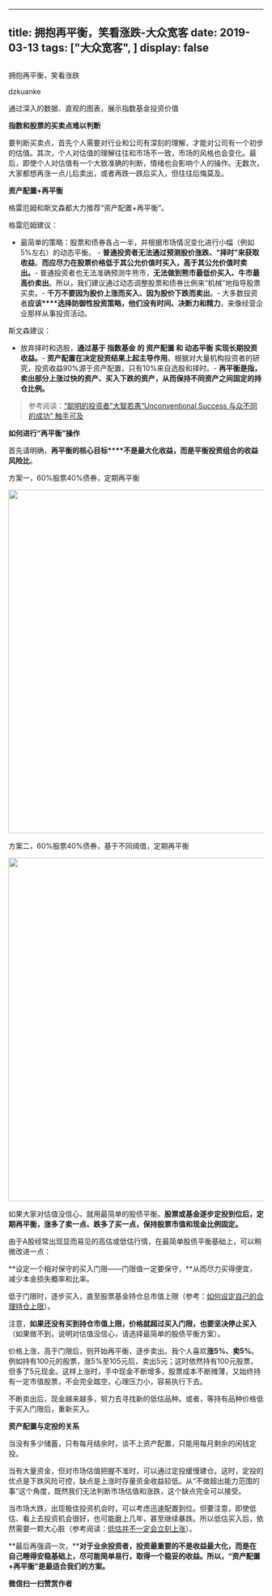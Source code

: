 
---
title:   拥抱再平衡，笑看涨跌-大众宽客
date: 2019-03-13
tags: ["大众宽客", ]
display: false
---


## 



拥抱再平衡，笑看涨跌




dzkuanke




通过深入的数据、直观的图表，展示指数基金投资价值


**指数和股票的买卖点难以判断**



要判断买卖点，首先个人需要对行业和公司有深刻的理解，才能对公司有一个初步的估值。其次，个人对估值的理解往往和市场不一致，市场的风格也会变化。最后，即使个人对估值有一个大致准确的判断，情绪也会影响个人的操作。无数次，大家都想再涨一点儿后卖出，或者再跌一跌后买入，但往往后悔莫及。





**资产配置+再平衡**



格雷厄姆和斯文森都大力推荐“资产配置+再平衡”。



格雷厄姆建议：
- 最简单的策略：股票和债券各占一半，并根据市场情况变化进行小幅（例如5%左右）的动态平衡。&nbsp;- **普通投资者无法通过预测股价涨跌、“择时”来获取收益**。**而应尽力在股票价格低于其公允价值时买入，高于其公允价值时卖出。**- 普通投资者也无法准确预测牛熊市，**无法做到熊市最低价买入、牛市最高价卖出**。所以，我们建议通过动态调整股票和债券比例来“机械”地指导股票买卖。- **千万不要因为股价上涨而买入、因为股价下跌而卖出**。- 大多数投资者**应该****选择防御性投资策略，他们没有时间、决断力和精力**，来像经营企业那样从事投资活动。


斯文森建议：
- 放弃择时和选股，**通过基于&nbsp;指数基金&nbsp;的&nbsp;资产配置&nbsp;和&nbsp;动态平衡&nbsp;实现长期投资收益。**- **资产配置在决定投资结果上起主导作用**。根据对大量机构投资者的研究，投资收益90%源于资产配置，只有10%来自选股和择时。- **再平衡是指，卖出部分上涨过快的资产、买入下跌的资产，从而保持不同资产之间固定的持仓比例。**


> 参考阅读：[“聪明的投资者”大智若愚](http://mp.weixin.qq.com/s?__biz=MzAwMTc1MDcwNw==&amp;mid=2648273008&amp;idx=1&amp;sn=1986e188daec22378d05243c9970483c&amp;chksm=82f933acb58ebabae67065fc8fb942a6458e6d204acbfe42d5eaf68f6c49ee02353936ac64c5&amp;scene=21#wechat_redirect)[“Unconventional Success 与众不同的成功” 触手可及](http://mp.weixin.qq.com/s?__biz=MzAwMTc1MDcwNw==&amp;mid=2648273011&amp;idx=1&amp;sn=e22705a245e90fb6e42877456523cdcd&amp;chksm=82f933afb58ebab9945ddad1406b7ee013416143466430ab9e04883cf94942b0d1dc10ac6ca1&amp;scene=21#wechat_redirect)





**如何进行“再平衡”操作**



首先请明确，**再平衡的核心目标****不是最大化收益，而是平衡投资组合的收益风险比**。





方案一，60%股票40%债券，定期再平衡

<img class="" data-copyright="0" data-ratio="0.46462513199577615" data-s="300,640" data-type="png" data-w="1894" src="https://mmbiz.qpic.cn/mmbiz_png/PKw3FQPmhIhiaVowX7rYI3MEEiajaA3NOLvnC7VzaDNe2revnotmZeHCMkyMscriczYgLWBPy1Dh977VRNUbHlI4g/640?wx_fmt=png" style="box-sizing: border-box !important;overflow-wrap: break-word !important;width: 677px !important;visibility: visible !important;"/>



方案二，60%股票40%债券，基于不同阈值，定期再平衡

<img class="" data-copyright="0" data-ratio="0.4846560846560847" data-s="300,640" data-type="png" data-w="1890" src="https://mmbiz.qpic.cn/mmbiz_png/PKw3FQPmhIhiaVowX7rYI3MEEiajaA3NOLRHTtoKaOe3ibHjbDUia9wQGCSGnpnONzKgHvpaSpu2YjTSq0RRgUMeqA/640?wx_fmt=png" style="box-sizing: border-box !important;overflow-wrap: break-word !important;width: 677px !important;visibility: visible !important;"/>



如果大家对估值没信心，就用最简单的股债平衡。**股票或基金逐步定投到位后，定期再平衡，涨多了卖一点、跌多了买一点，保持股票市值和现金比例固定。**



由于A股经常出现显而易见的高估或低估行情，在最简单股债平衡基础上，可以稍微改进一点：



**设定一个相对保守的买入门限——门限值一定要保守，**从而尽力买得便宜，减少本金损失概率和比率。



低于门限时，逐步买入，直至股票基金持仓总市值上限（参考：[如何设定自己的合理持仓上限](http://mp.weixin.qq.com/s?__biz=MzAwMTc1MDcwNw==&amp;mid=2648272959&amp;idx=1&amp;sn=0d0e0487ba2dfa90138092d0973da1b6&amp;chksm=82f933e3b58ebaf59bbe5d49a7f9eea8dcae1ae24d5793d520c03a937e970495fbd8e0bceac7&amp;scene=21#wechat_redirect)）。



注意，**如果还没有买到持仓市值上限，价格就超过买入门限，也要坚决停止买入**（如果做不到，说明对估值没信心，请选择最简单的股债平衡方案）。



价格上涨，高于门限后，则开始再平衡，逐步卖出。我个人喜欢**涨5%、卖5%**。例如持有100元的股票，涨5%至105元后，卖出5元；这时依然持有100元股票，但多了5元现金。这样上涨时，手中现金不断增多，股票成本不断摊薄，又始终持有一定市值股票，不会完全踏空，心理压力小，容易执行下去。



不断卖出后，现金越来越多，努力去寻找新的低估品种。或者，等持有品种价格低于买入门限后，重新买入。





**资产配置与定投的关系**



当没有多少储蓄，只有每月结余时，谈不上资产配置，只能用每月剩余的闲钱定投。



当有大量资金，但对市场估值把握不准时，可以通过定投缓慢建仓。这时，定投的优点是下跌风险可控，缺点是上涨时存量资金收益较低。从“不做超出能力范围的事”这个角度，既然我们无法判断市场估值和涨跌，这个缺点完全可以接受。



当市场大跌，出现极佳投资机会时，可以考虑迅速配置到位。但要注意，即使低估、看上去投资机会很好，也可能磨上几年，甚至继续暴跌。所以低估买入后，依然需要一颗大心脏（参考阅读：[低估并不一定会立刻上涨](http://mp.weixin.qq.com/s?__biz=MzAwMTc1MDcwNw==&amp;mid=2648272785&amp;idx=1&amp;sn=9d714f0b5ff155d37941bac5e3bd5ae2&amp;chksm=82f92c4db58ea55bd7466b6630b06154a4732053fd8c5ef953f51d77bef4920c4620eb713c68&amp;scene=21#wechat_redirect)）。





**最后再强调一次，****对于业余投资者，投资最重要的不是收益最大化，而是在自己睡得安稳基础上，尽可能简单易行，取得一个稳妥的收益。所以，“资产配置+再平衡”是最适合我们的方案。**






**微信扫一扫赞赏作者**













